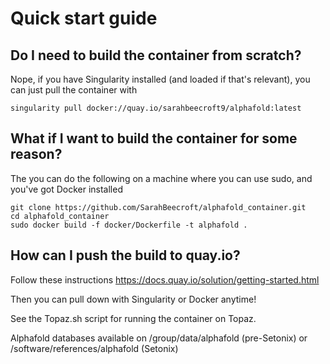 # Quick start guide

## Do I need to build the container from scratch?
Nope, if you have Singularity installed (and loaded if that's relevant), you can just pull the container with 

`singularity pull docker://quay.io/sarahbeecroft9/alphafold:latest`


## What if I want to build the container for some reason?

The you can do the following on a machine where you can use sudo, and you've got Docker installed


```
git clone https://github.com/SarahBeecroft/alphafold_container.git
cd alphafold_container
sudo docker build -f docker/Dockerfile -t alphafold .
```

## How can I push the build to quay.io?
Follow these instructions
https://docs.quay.io/solution/getting-started.html


Then you can pull down with Singularity or Docker anytime!

See the Topaz.sh script for running the container on Topaz. 

Alphafold databases available on /group/data/alphafold (pre-Setonix) or /software/references/alphafold (Setonix)
